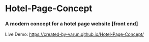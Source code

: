 # Hotel-Page-Concept
### A modern concept for a hotel page website [front end]

Live Demo: https://created-by-varun.github.io/Hotel-Page-Concept/

